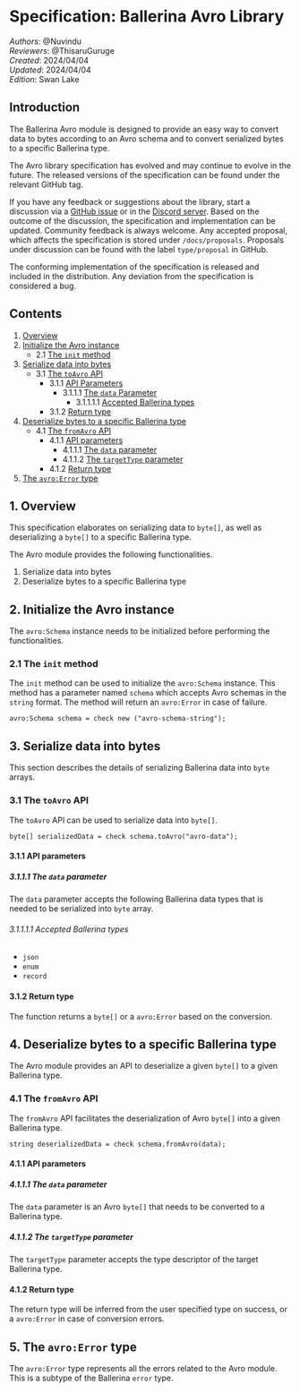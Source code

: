 # Specification: Ballerina Avro Library

_Authors_: @Nuvindu \
_Reviewers_: @ThisaruGuruge \
_Created_: 2024/04/04 \
_Updated_: 2024/04/04 \
_Edition_: Swan Lake

## Introduction

The Ballerina Avro module is designed to provide an easy way to convert data to bytes according to an Avro schema and to convert serialized bytes to a specific Ballerina type.

The Avro library specification has evolved and may continue to evolve in the future. The released versions of the specification can be found under the relevant GitHub tag.

If you have any feedback or suggestions about the library, start a discussion via a [GitHub issue](https://github.com/ballerina-platform/ballerina-library/issues) or in the [Discord server](https://discord.gg/ballerinalang). Based on the outcome of the discussion, the specification and implementation can be updated. Community feedback is always welcome. Any accepted proposal, which affects the specification is stored under `/docs/proposals`. Proposals under discussion can be found with the label `type/proposal` in GitHub.

The conforming implementation of the specification is released and included in the distribution. Any deviation from the specification is considered a bug.

## Contents

1. [Overview](#1-overview)
2. [Initialize the Avro instance](#2-initialize-the-avro-instance)
    * 2.1 [The `init` method](#21-the-init-method)
3. [Serialize data into bytes](#3-serialize-data-into-bytes)
    * 3.1 [The `toAvro` API](#31-the-toavro-api)
        * 3.1.1 [API Parameters](#311-api-parameters)
            * 3.1.1.1 [The `data` Parameter](#3111-the-data-parameter)
                * 3.1.1.1.1 [Accepted Ballerina types](#31111-accepted-ballerina-types)
        * 3.1.2 [Return type](#312-return-type)
4. [Deserialize bytes to a specific Ballerina type](#4-deserialize-bytes-to-a-specific-ballerina-type)
    * 4.1 [The `fromAvro` API](#41-the-fromavro-api)
        * 4.1.1 [API parameters](#411-api-parameters)
            * 4.1.1.1 [The `data` parameter](#4111-the-data-parameter)
            * 4.1.1.2 [The `targetType` parameter](#4112-the-targettype-parameter)
        * 4.1.2 [Return type](#412-return-type)
5. [The `avro:Error` type](#5-the-avroerror-type)

## 1. Overview

This specification elaborates on serializing data to `byte[]`, as well as deserializing a `byte[]` to a specific Ballerina type.

The Avro module provides the following functionalities.

1. Serialize data into bytes
2. Deserialize bytes to a specific Ballerina type

## 2. Initialize the Avro instance

The `avro:Schema` instance needs to be initialized before performing the functionalities.

### 2.1 The `init` method

The `init` method can be used to initialize the `avro:Schema` instance. This method has a parameter named `schema` which accepts Avro schemas in the `string` format. The method will return an `avro:Error` in case of failure.

```ballerina
avro:Schema schema = check new ("avro-schema-string");
```

## 3. Serialize data into bytes

This section describes the details of serializing Ballerina data into `byte` arrays.

### 3.1 The `toAvro` API

The `toAvro` API can be used to serialize data into `byte[]`.

```ballerina
byte[] serializedData = check schema.toAvro("avro-data");
```

#### 3.1.1 API parameters

##### 3.1.1.1 The `data` parameter

The `data` parameter accepts the following Ballerina data types that is needed to be serialized into `byte` array.

###### 3.1.1.1.1 Accepted Ballerina types

* `json`
* `enum`
* `record`

#### 3.1.2 Return type

The function returns a `byte[]` or a `avro:Error` based on the conversion.

## 4. Deserialize bytes to a specific Ballerina type

The Avro module provides an API to deserialize a given `byte[]` to a given Ballerina type.

### 4.1 The `fromAvro` API

The `fromAvro` API facilitates the deserialization of Avro `byte[]` into a given Ballerina type.

```ballerina
string deserializedData = check schema.fromAvro(data);
```

#### 4.1.1 API parameters

##### 4.1.1.1 The `data` parameter

The `data` parameter is an Avro `byte[]` that needs to be converted to a Ballerina type.

##### 4.1.1.2 The `targetType` parameter

The `targetType` parameter accepts the type descriptor of the target Ballerina type.

#### 4.1.2 Return type

The return type will be inferred from the user specified type on success, or a `avro:Error` in case of conversion errors.

## 5. The `avro:Error` type

The `avro:Error` type represents all the errors related to the Avro module. This is a subtype of the Ballerina `error` type.
